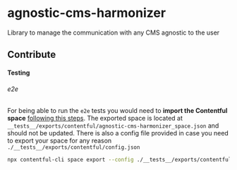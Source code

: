 # agnostic-cms-harmonizer
Library to manage the communication with any CMS agnostic to the user

## Contribute

#### Testing

###### e2e

For being able to run the `e2e` tests you would need to **import the Contentful space** [following this steps](https://www.contentful.com/developers/docs/tutorials/cli/import-and-export/). The exported space is located at `__tests__/exports/contentful/agnostic-cms-harmonizer_space.json` and should not be updated. There is also a config file provided in case you need to export your space for any reason `./__tests__/exports/contentful/config.json`

```bash
npx contentful-cli space export --config ./__tests__/exports/contentful/config.json
```